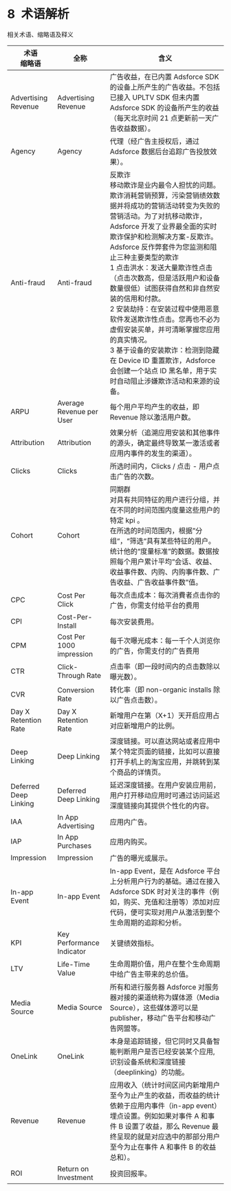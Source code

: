 # 8&ensp;术语解析

相关术语、缩略语及释义

| 术语<br/>缩略语       | 全称                      | 含义                                                         |
| --------------------- | ------------------------- | ------------------------------------------------------------ |
| Advertising Revenue   | Advertising Revenue       | 广告收益，在已内置 Adsforce SDK 的设备上所产生的广告收益。不包括已接入 UPLTV SDK 但未内置 Adsforce SDK 的设备所产生的收益（每天北京时间 21 点更新前一天广告收益数据）。 |
| Agency                | Agency                    | 代理（经广告主授权后，通过 Adsforce 数据后台追踪广告投放效果）。 |
| Anti-fraud            | Anti-fraud                | 反欺诈<br/>移动欺诈是业内最令人担忧的问题。欺诈消耗营销预算，污染营销绩效数据并将成功的营销活动转变为失败的营销活动。为了对抗移动欺诈，Adsforce 开发了业界最全面的实时欺诈保护和检测解决方案-反欺诈。<br/>Adsforce 反作弊套件为您监测和阻止三种主要类型的欺诈<br/>1 点击洪水：发送大量欺诈性点击（点击次数高，但是活跃用户和设备数量很低）试图获得自然和非自然安装的信用和付款。<br/>2 安装劫持：在安装过程中使用恶意软件发送欺诈性点击。您再也不必为虚假安装买单，并可清晰掌握您应用的真实情况。<br/>3 基于设备的安装欺诈：检测到隐藏在 Device ID 重置欺诈，Adsforce 会创建一个站点 ID 黑名单，用于实时自动阻止涉嫌欺诈活动和来源的设备。 |
| ARPU                  | Average Revenue per User  | 每个用户平均产生的收益，即 Revenue 除以激活用户数。          |
| Attribution           | Attribution               | 效果分析（追溯应用安装和其他事件的源头，确定最终导致某一激活或者应用内事件的发生的渠道）。 |
| Clicks                | Clicks                    | 所选时间内，Clicks / 点击 - 用户点击广告的次数。             |
| Cohort                | Cohort                    | 同期群<br/>对具有共同特征的用户进行分组，并在不同的时间范围内度量这些用户的特定 kpi 。<br/>在所选的时间范围内，根据”分组“，“筛选“具有某些特征的用户。统计他的“度量标准”的数据。数据按照每个用户累计平均“会话、收益、收益事件数、内购、内购事件数、广告收益、广告收益事件数”值。 |
| CPC                   | Cost Per Click            | 每次点击成本：每次消費者点击你的广告，你需支付给平台的费用   |
| CPI                   | Cost-Per-Install          | 每次安装费用。                                               |
| CPM                   | Cost Per 1000 impression  | 每千次曝光成本：每一千个人浏览你的广告，你需支付的广告费用   |
| CTR                   | Click-Through Rate        | 点击率（即一段时间内的点击数除以曝光数）。                   |
| CVR                   | Conversion Rate           | 转化率（即 non-organic installs 除以广告点击数）。           |
| Day X Retention Rate  | Day X Retention Rate      | 新增用户在第（X+1）天开启应用占对应新增用户的比例。          |
| Deep Linking          | Deep Linking              | 深度链接。可以直达网站或者应用中某个特定页面的链接，比如可以直接打开手机上的淘宝应用，并跳转到某个商品的详情页。 |
| Deferred Deep Linking | Deferred Deep Linking     | 延迟深度链接。在用户安装应用前，用户打开移动应用时可通过访问延迟深度链接向其提供个性化的内容。 |
| IAA                   | In App Advertising        | 应用内广告。                                                 |
| IAP                   | In App Purchases          | 应用内购买。                                                 |
| Impression            | Impression                | 广告的曝光或展示。                                           |
| In-app Event          | In-app Event              | In-app Event，是在 Adsforce 平台上分析用户行为的基础。通过在接入Adsforce SDK 时对关注的事件（例如，购买、充值和注册等）添加对应代码，便可实现对用户从激活到整个生命周期的追踪和分析。 |
| KPI                   | Key Performance Indicator | 关键绩效指标。                                               |
| LTV                   | Life-Time Value           | 生命周期价值，用户在整个生命周期中给广告主带来的总价值。     |
| Media Source          | Media Source              | 所有和进行服务器 Adsforce 对服务器对接的渠道统称为媒体源（Media Source），这些媒体源可以是 publisher，移动广告平台和移动广告网盟等。 |
| OneLink               | OneLink                   | 本身是追踪链接，但它同时又具备智能判断用户是否已经安装某个应用, 识别设备系统和深度链接（deeplinking）的功能。 |
| Revenue               | Revenue                   | 应用收入（统计时间区间内新增用户至今为止产生的收益，而收益的统计依赖于应用内事件（in-app event）埋点设置。例如如果对事件 A 和事件 B 设置了收益，那么 Revenue 最终呈现的就是对应选中的那部分用户至今为止在事件 A 和事件 B 的收益总和）。 |
| ROI                   | Return on Investment      | 投资回报率。                                                 |
